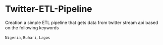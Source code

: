 # Twitter-ETL-Pipeline

Creation a simple ETL pipeline that gets data from twitter stream api 
based on the following keywords

`Nigeria`, `Buhari`, `Lagos`


